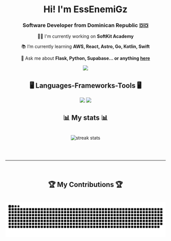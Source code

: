 <h1 align="center">
    Hi! I'm EssEnemiGz
</h1>
<h3 align="center">Software Developer from Dominican Republic 🇩🇴</h3>
<div align="center">

   🧑‍💻 I'm currently working on **SoftKit Academy**
    
   📚 I’m currently learning **AWS, React, Astro, Go, Kotlin, Swift**
   
   💬 Ask me about **Flask, Python, Supabase... or anything [here](https://github.com/EssEnemiGz/EssEnemiGz/issues)**
</div>
<div align="center"> 
  <a href="mailto:biscenp@gmail.com">
    <img src="https://img.shields.io/badge/Gmail-333333?style=for-the-badge&logo=gmail&logoColor=red" />
  </a>
</div>

<h2 align="center">🖥️ Languages-Frameworks-Tools 🖥️</h2>
<div align="center">
    <img src="https://skillicons.dev/icons?i=html,css,javascript,vscode,github,git,figma,notion,cloudflare,docker" />
    <img src="https://skillicons.dev/icons?i=python,c,mysql,flask,supabase" /><br>
</div>

<h2 align="center">📊 My stats 📊</h2>
<br>
<div align=center>
  <img width=390 src="https://github-readme-stats.vercel.app/api?username=EssEnemiGz&theme=tokyonight" alt="streak stats"/>
</div>

<br/><br/>

<hr/>

<br/>

<div align="center">
  <h2>🏆 My Contributions 🏆</h2>
  <br>
  <img alt="snake eating my contributions" src="https://github.com/EssEnemiGz/EssEnemiGz/blob/output/github-snake-dark.svg" />
  
  <br/><br/><br/>
</div>
